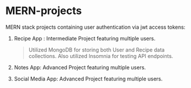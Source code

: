 # MERN-projects

MERN stack projects containing user authentication via jwt access tokens:

1) Recipe App : Intermediate Project featuring multiple users.
   > Utilized MongoDB for storing both User and Recipe data collections. Also utilized Insomnia for testing API endpoints.
   
2) Notes App: Advanced Project featuring multiple users. 
   
3) Social Media App: Advanced Project featuring multiple users.
